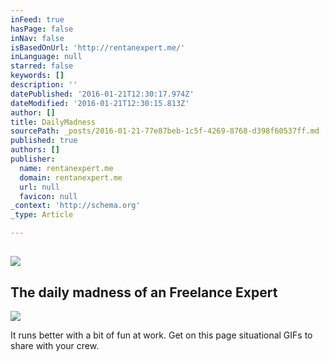 ```yaml
---
inFeed: true
hasPage: false
inNav: false
isBasedOnUrl: 'http://rentanexpert.me/'
inLanguage: null
starred: false
keywords: []
description: ''
datePublished: '2016-01-21T12:30:17.974Z'
dateModified: '2016-01-21T12:30:15.813Z'
author: []
title: DailyMadness
sourcePath: _posts/2016-01-21-77e87beb-1c5f-4269-8768-d398f60537ff.md
published: true
authors: []
publisher:
  name: rentanexpert.me
  domain: rentanexpert.me
  url: null
  favicon: null
_context: 'http://schema.org'
_type: Article

---
```

## ![](https://imgflo.herokuapp.com/graph/vahj1ThiexotieMo/821198aa3725beacc88d5196759dfd8b/noop.gif?input=https%3A%2F%2Fs3-us-west-2.amazonaws.com%2Fthe-grid-img%2Fp%2F52f516ef075d2bba5f5cea4830a099e2145475ca.gif)

## The daily madness of an Freelance Expert
![](https://s3-us-west-2.amazonaws.com/the-grid-img/p/a9dd20e312d79b6ac7b9e47cbb47a92fc428aa83.gif)

It runs better with a bit of fun at work. Get on this page situational GIFs to share with your crew.